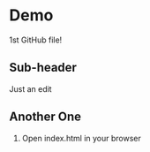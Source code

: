 # Demo

1st GitHub file!

## Sub-header

Just an edit

## Another One

1. Open index.html in your browser
